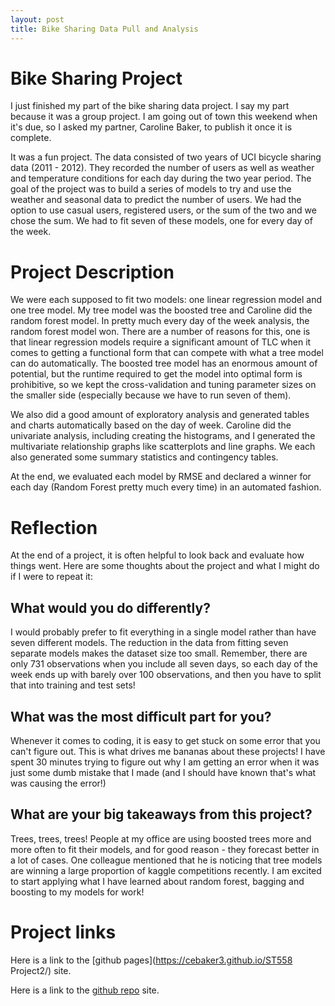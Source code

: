 ```yaml
---
layout: post
title: Bike Sharing Data Pull and Analysis
---
```


# Bike Sharing Project

I just finished my part of the bike sharing data project. I say my part because it was a group project. I am going out of town this weekend when it's due, so I asked my partner, Caroline Baker, to publish it once it is complete.

It was a fun project. The data consisted of two years of UCI bicycle sharing data (2011 - 2012). They recorded the number of users as well as weather and temperature conditions for each day during the two year period. The goal of the project was to build a series of models to try and use the weather and seasonal data to predict the number of users. We had the option to use casual users, registered users, or the sum of the two and we chose the sum. We had to fit seven of these models, one for every day of the week.

# Project Description

We were each supposed to fit two models: one linear regression model and one tree model. My tree model was the boosted tree and Caroline did the random forest model. In pretty much every day of the week analysis, the random forest model won. There are a number of reasons for this, one is that linear regression models require a significant amount of TLC when it comes to getting a functional form that can compete with what a tree model can do automatically. The boosted tree model has an enormous amount of potential, but the runtime required to get the model into optimal form is prohibitive, so we kept the cross-validation and tuning parameter sizes on the smaller side (especially because we have to run seven of them).

We also did a good amount of exploratory analysis and generated tables and charts automatically based on the day of week. Caroline did the univariate analysis, including creating the histograms, and I generated the multivariate relationship graphs like scatterplots and line graphs. We each also generated some summary statistics and contingency tables.

At the end, we evaluated each model by RMSE and declared a winner for each day (Random Forest pretty much every time) in an automated fashion.

# Reflection

At the end of a project, it is often helpful to look back and evaluate how things went. Here are some thoughts about the project and what I might do if I were to repeat it:

## What would you do differently?

I would probably prefer to fit everything in a single model rather than have seven different models. The reduction in the data from fitting seven separate models makes the dataset size too small. Remember, there are only 731 observations when you include all seven days, so each day of the week ends up with barely over 100 observations, and then you have to split that into training and test sets!

## What was the most difficult part for you?

Whenever it comes to coding, it is easy to get stuck on some error that you can't figure out. This is what drives me bananas about these projects! I have spent 30 minutes trying to figure out why I am getting an error when it was just some dumb mistake that I made (and I should have known that's what was causing the error!)

## What are your big takeaways from this project?

Trees, trees, trees! People at my office are using boosted trees more and more often to fit their models, and for good reason - they forecast better in a lot of cases. One colleague mentioned that he is noticing that tree models are winning a large proportion of kaggle competitions recently. I am excited to start applying what I have learned about random forest, bagging and boosting to my models for work!

# Project links

Here is a link to the [github pages](https://cebaker3.github.io/ST558 Project2/) site.

Here is a link to the [github repo](https://github.com/cebaker3/ST558_Project2) site.


